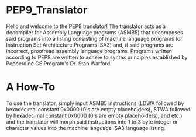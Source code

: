 # PEP9_Translator
Hello and welcome to the PEP9 translator! The translator acts as a decompiler for 
Assembly Language programs (ASMB5) that decomposes said programs into a listing consisting of machine language programs (or Instruction Set Architecture Programs ISA3) and, if said programs are incorrect, proofread assembly language programs. Programs written according to PEP9 are written to adhere to syntax principles established by Pepperdine CS Program's Dr. Stan Warford.

# A How-To
To use the translator, simply input ASMB5 instructions (LDWA followed by hexadecimal constant 0x0000 (0's are empty placeholders), STWA followed by hexadecimal constant 0x0000 (0's are empty placeholders), and etc.)
and the translator will morph said instructions into 1 to 3 byte integer or character values 
into the machine language ISA3 language listing.
